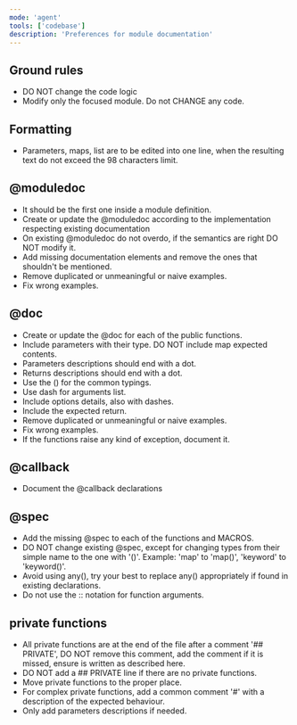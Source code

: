 ```yaml
---
mode: 'agent'
tools: ['codebase']
description: 'Preferences for module documentation'
---
```

## Ground rules
- DO NOT change the code logic
- Modify only the focused module. Do not CHANGE any code.

## Formatting
- Parameters, maps, list are to be edited into one line, when the resulting text do not exceed the 98 characters limit.

## @moduledoc
- It should be the first one inside a module definition.
- Create or update the @moduledoc according to the implementation respecting existing documentation
- On existing @moduledoc do not overdo, if the semantics are right DO NOT modify it.
- Add missing documentation elements and remove the ones that shouldn't be mentioned.
- Remove duplicated or unmeaningful or naive examples.
- Fix wrong examples.

## @doc
- Create or update the @doc for each of the public functions.
- Include parameters with their type. DO NOT include map expected contents.
- Parameters descriptions should end with a dot.
- Returns descriptions should end with a dot.
- Use the () for the common typings.
- Use dash for arguments list.
- Include options details, also with dashes.
- Include the expected return.
- Remove duplicated or unmeaningful or naive examples.
- Fix wrong examples.
- If the functions raise any kind of exception, document it.


## @callback
- Document the @callback declarations

## @spec
- Add the missing @spec to each of the functions and MACROS. 
- DO NOT change existing @spec, except for changing types from their simple name to the one with '()'. Example: 'map' to 'map()', 'keyword' to 'keyword()'.
- Avoid using any(), try your best to replace any() appropriately if found in existing declarations.
- Do not use the :: notation for function arguments.

## private functions
- All private functions are at the end of the file after a comment '## PRIVATE', DO NOT remove this comment, add the comment if it is missed, ensure is written as described here.
- DO NOT add a ## PRIVATE line if there are no private functions.
- Move private functions to the proper place.
- For complex private functions, add a common comment '#' with a description of the expected behaviour.
- Only add parameters descriptions if needed.



